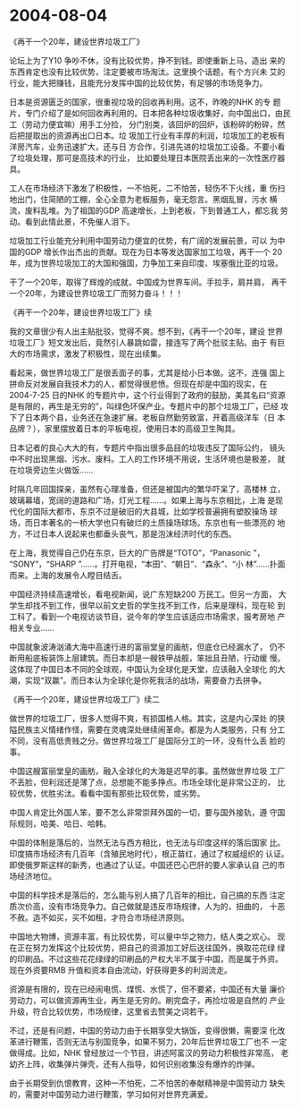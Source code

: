# 2004-08-04

《再干一个20年，建设世界垃圾工厂》

论坛上为了Y10 争吵不休，没有比较优势，挣不到钱。即使重新上马，造出 来的东西肯定也没有比较优势，注定要被市场淘汰。这里换个话题，有个方兴未 艾的行业，能大把赚钱，且能充分发挥中国的比较优势，有足够的市场竞争力。

日本是资源匮乏的国家，很重视垃圾的回收再利用。这不，昨晚的NHK 的专 题片，专门介绍了是如何回收再利用的。日本把各种垃圾收集好，向中国出口，由民工（劳动力便宜嘛）用手工分捡， 分门别类，该回炉的回炉，该粉碎的粉碎，然后把提取出的资源再出口日本。垃 圾加工行业有丰厚的利润，垃圾加工的老板有洋房汽车，业务迅速扩大，还与日 方合作，引进先进的垃圾加工设备。不要小看了垃圾处理，那可是高技术的行业， 比如要处理日本医院丢出来的一次性医疗器具。

工人在市场经济下激发了积极性，一不怕死，二不怕苦，轻伤不下火线，重 伤扫地出门，住简陋的工棚，全心全意为老板服务，毫无怨言。黑烟乱冒，污水 横流，废料乱堆。为了祖国的GDP 高速增长，上到老板，下到普通工人，都忘我 劳动。看到此情此景，不免催人泪下。

垃圾加工行业能充分利用中国劳动力便宜的优势，有广阔的发展前景，可以 为中国的GDP 增长作出杰出的贡献。现在为日本等发达国家加工垃圾，再干一个 20年，成为世界垃圾加工的大国和强国，力争加工来自印度、埃塞俄比亚的垃圾。

干了一个20年，取得了辉煌的成就，中国成为世界车间。手拉手，肩并肩， 再干一个20年，为建设世界垃圾工厂而努力奋斗！！！

《再干一个20年，建设世界垃圾工厂》续

我的文章很少有人出主贴批驳，觉得不爽。想不到，《再干一个20年，建设 世界垃圾工厂》短文发出后，竟然引人暴跳如雷，接连写了两个批驳主贴。由于 有巨大的市场需求，激发了积极性，现在出续集。

看起来，做世界垃圾工厂是很丢面子的事，尤其是给小日本做。这不，连强 国上拼命反对发展自我技术力的人，都觉得很悲愤。但现在却是中国的现实，在 2004-7-25 日的NHK 的专题片中，这个行业得到了政府的鼓励，美其名曰“资源 是有限的，再生是无穷的”，叫绿色环保产业。专题片中的那个垃圾工厂，已经 攻下了日本两个县，业务还在急速扩展。老板自然勤劳致富，开着高级洋车（日 本品牌？），家里摆放着日本的平板电视，使用日本的高级卫生陶具。

日本记者的良心大大的有，专题片中指出很多品目的垃圾违反了国际公约， 镜头中不时出现黑烟、污水、废料。工人的工作环境不用说，生活环境也是极差， 就在垃圾旁边生火做饭……

时隔几年回国探亲，虽然有心理准备，但还是被国内的繁华吓呆了，高楼林 立，玻璃幕墙，宽阔的道路和广场，灯光工程……。如果上海与东京相比，上海 是现代化的国际大都市，东京不过是破旧的大县城，比如学校普遍拥有塑胶操场 球场，而日本著名的一桥大学也只有破烂的土质操场球场。东京也有一些漂亮的 地方，不过日本人说起来也都垂头丧气，那是泡沫经济时代的东西。

在上海，我觉得自己仍在东京，巨大的广告牌是“TOTO”，“Panasonic ”， “SONY”，“SHARP ”……。打开电视，“本田”、“朝日”、“森永”、“小 林”……扑面而来。上海的发展令人瞠目结舌。

中国经济持续高速增长，看电视新闻，说广东短缺200 万民工。但另一方面， 大学生却找不到工作，很早以前文史哲的学生找不到工作，后来是理科，现在轮 到工科了。看到一个电视访谈节目，说今年的学生应该适应市场需求，报考房地 产相关专业……

中国就象波涛汹涌大海中高速行进的富丽堂皇的画舫，但底仓已经漏水了， 仍不断用船底板装饰上层建筑。而日本却是一艘铁甲战舰，笨拙且丑陋，行动缓 慢。这体现了中国日本不同的全球观，中国认为全球化是天堂，应该融入全球化 的大潮，实现“双赢”。而日本认为全球化是你死我活的战场，需要奋力去拼争。

《再干一个20年，建设世界垃圾工厂》续二

做世界的垃圾工厂，很多人觉得不爽，有损国格人格。其实，这是内心深处 的狭隘民族主义情绪作怪，需要在灵魂深处继续闹革命。都是为人类服务，只有 分工不同，没有高低贵贱之分。做世界垃圾工厂是国际分工的一环，没有什么丢 脸的事。

中国这艘富丽堂皇的画舫，融入全球化的大海是迟早的事。虽然做世界垃圾 工厂不丢脸，但利润还是薄了点，总想能不能多挣点。市场全球化是非常公正的， 比较优势，优胜劣汰。看看中国有那些比较优势，或劣势。

中国人肯定比外国人笨，要不怎么非常崇拜外国的一切，要与国外接轨，遵 守国际规则，哈美、哈日、哈韩。

中国的体制是落后的，当然无法与西方相比，也无法与印度这样的落后国家 比。印度搞市场经济有几百年（含殖民地时代），根正苗红，通过了权威组织的 认证。即使俄罗斯这样的新秀，也通过了认证。中国还巴心巴肝的要人家承认自 己的市场经济地位。

中国的科学技术是落后的，怎么能与别人搞了几百年的相比，自己搞的东西 注定质次价高，没有市场竞争力。自己做就是违反市场规律，人为的，扭曲的， 十恶不赦。造不如买，买不如租，才符合市场经济原则。

中国地大物博，资源丰富，有比较优势，可以量中华之物力，结人类之欢心。 现在正在努力发挥这个比较优势，把自己的资源加工好后送往国外，换取花花绿 绿的印刷品。不过这些花花绿绿的印刷品的产权大半不属于中国，而是属于外资。 现在外资要RMB 升值和资本自由流动，好获得更多的利润流走。

资源是有限的，现在已经闹电慌、煤慌、水慌了，但不要紧，中国还有大量 廉价劳动力，可以做资源再生业，再生是无穷的。刷完盘子，再捡垃圾是自然的 产业升级，符合比较优势，市场规律，这里省去赞美之词若干。

不过，还是有问题，中国的劳动力由于长期享受大锅饭，变得很懒，需要深 化改革进行鞭策，否则无法与别国竞争，如果不努力，20年后世界垃圾工厂也不 一定做得成。比如，NHK 曾经放过一个节目，讲述阿富汉的劳动力积极性非常高， 老幼齐上阵，收集弹片弹壳，还有人指导，如何识别收集没有爆炸的炸弹。

由于长期受到仇恨教育，这种一不怕死，二不怕苦的奉献精神是中国劳动力 缺失的，需要对中国劳动力进行鞭策，学习如何对世界充满爱。
